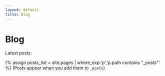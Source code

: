 ```yaml
---
layout: default
title: Blog
---
```


# Blog
Latest posts:

{% assign posts_list = site.pages | where_exp:'p','p.path contains "_posts"' %}
(Posts appear when you add them to `_posts`)
